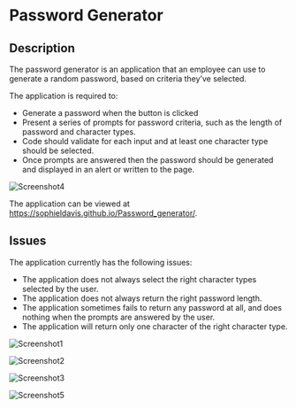 # Password Generator

## Description

The password generator is an application that an employee can use to generate a random password, based on criteria they’ve selected. 

The application is required to:
* Generate a password when the button is clicked
* Present a series of prompts for password criteria, such as the length of password and character types.
* Code should validate for each input and at least one character type should be selected.
* Once prompts are answered then the password should be generated and displayed in an alert or written to the page.

![Screenshot4](https://user-images.githubusercontent.com/117310251/211860344-18cf9a43-7cd6-408a-8a1d-f68831192620.png)

The application can be viewed at https://sophieldavis.github.io/Password_generator/.

## Issues

The application currently has the following issues:
* The application does not always select the right character types selected by the user.
* The application does not always return the right password length.
* The application sometimes fails to return any password at all, and does nothing when the prompts are answered by the user.
* The application will return only one character of the right character type. 


![Screenshot1](https://user-images.githubusercontent.com/117310251/211861662-554546ef-3579-4d97-a44d-0144a0c18481.png)

![Screenshot2](https://user-images.githubusercontent.com/117310251/211861668-d10bcec5-4478-434d-abf8-97fa03f4490d.png)

![Screenshot3](https://user-images.githubusercontent.com/117310251/211861670-7a69fdd5-f39d-4d1d-b47c-846d35b12d0b.png)

![Screenshot5](https://user-images.githubusercontent.com/117310251/212100940-8c2c8b66-9570-4bb1-837e-85f5cf6b718e.png)
